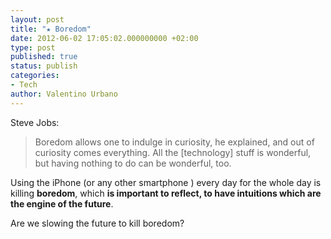 ```yaml
---
layout: post
title: "★ Boredom"
date: 2012-06-02 17:05:02.000000000 +02:00
type: post
published: true
status: publish
categories:
- Tech
author: Valentino Urbano 
---
```


Steve Jobs:

> Boredom allows one to indulge in curiosity, he explained, and out of curiosity comes everything. All the \[technology\] stuff is wonderful, but having nothing to do can be wonderful, too.

Using the iPhone (or any other smartphone ) every day for the whole day is killing **boredom**, which **is important to reflect, to have intuitions which are the engine of the future**.

Are we slowing the future to kill boredom?